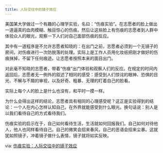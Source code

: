 ```yaml
---
title: 人际交往中的镜子效应
---
```

美国某大学做过一个有趣的心理学实验，名曰：“伤痕实验”。在志愿者的脸上做出一道逼真的血肉模糊、触目惊心的伤痕。然后让这些脸上有伤痕的志愿者到人群中体验众人的眼光，观察一下人们对自己面部伤痕的反应。

其中有一道程序是不允许志愿者知晓的：在出门之前，志愿者必须到一个无镜子的房间，对伤痕进行一次防脱落的处理。实际上是工作人员用化妆纸把刚才做好的伤痕抹掉，不留下任何痕迹。让志愿者按照本来的面目出门。

对此毫不知晓的志愿者，带着“伤痕”出门体验和观察人们的反应。在规定的时间内返回后，志愿者无一例外的叙述了相同的感受：感受到人们惊诧的眼神、恐惧的目光、不解与不屑的审视，以及好奇、粗暴、无理的盯着自己的脸看。

实际上每个人的脸上是什么也没有，和平时一摸一样。

为什么会得出这样的结论，志愿者具有相同的心理感受呢？这正是实验得到的结论：一个人在内心怎样认知自己，在外界就能感受到什么眼光。换句话说：别人是以我们看待自己的方式看待我们。

伤痕实验的启示在于，自己如何看待生活，生活就如何回报我们。自己如何对待他人，他人也同样看待自己。自己的微笑会招来春风，自己的恶语会招来尘暴。这就犹如照镜子，冲着镜子做什么表情，镜子就将如实反映。

via: [伤痕实验：人际交往中的镜子效应](http://xlxt.xmima.com/jjxl/2010/03/22/20100322094310.html)

